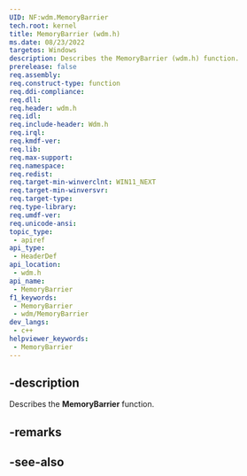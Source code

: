 ```yaml
---
UID: NF:wdm.MemoryBarrier
tech.root: kernel
title: MemoryBarrier (wdm.h)
ms.date: 08/23/2022
targetos: Windows
description: Describes the MemoryBarrier (wdm.h) function.
prerelease: false
req.assembly: 
req.construct-type: function
req.ddi-compliance: 
req.dll: 
req.header: wdm.h
req.idl: 
req.include-header: Wdm.h
req.irql: 
req.kmdf-ver: 
req.lib: 
req.max-support: 
req.namespace: 
req.redist: 
req.target-min-winverclnt: WIN11_NEXT
req.target-min-winversvr: 
req.target-type: 
req.type-library: 
req.umdf-ver: 
req.unicode-ansi: 
topic_type:
 - apiref
api_type:
 - HeaderDef
api_location:
 - wdm.h
api_name:
 - MemoryBarrier
f1_keywords:
 - MemoryBarrier
 - wdm/MemoryBarrier
dev_langs:
 - c++
helpviewer_keywords:
 - MemoryBarrier
---
```


## -description

Describes the **MemoryBarrier** function.

## -remarks

## -see-also
